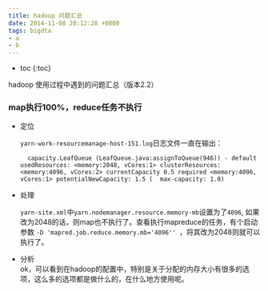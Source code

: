 ```yaml
---
title: hadoop 问题汇总
date: 2014-11-08 20:12:28 +0800
tags: bigdta
- a
- b
---
```


* toc 
{:toc}


hadoop 使用过程中遇到的问题汇总（版本2.2） 

### map执行100%，reduce任务不执行  
* 定位  

    `yarn-work-resourcemanage-host-151.log`日志文件一直在输出： 

        capacity.LeafQueue (LeafQueue.java:assignToQueue(946)) - default usedResources: <memory:2048, vCores:1> clusterResources: <memory:4096, vCores:2> currentCapacity 0.5 required <memory:4096, vCores:1> potentialNewCapacity: 1.5 (  max-capacity: 1.0)

* 处理  

    ` yarn-site.xml `中` yarn.nodemanager.resource.memory-mb `设置为了` 4096 `, 如果改为2048的话，则map也不执行了。查看执行mapreduce的任务，有个启动参数 ` -D 'mapred.job.reduce.memory.mb='4096''  `，将其改为2048则就可以执行了。
    
* 分析  
  ok，可以看到在hadoop的配置中，特别是关于分配的内存大小有很多的选项，这么多的选项都是做什么的，在什么地方使用呢。  
